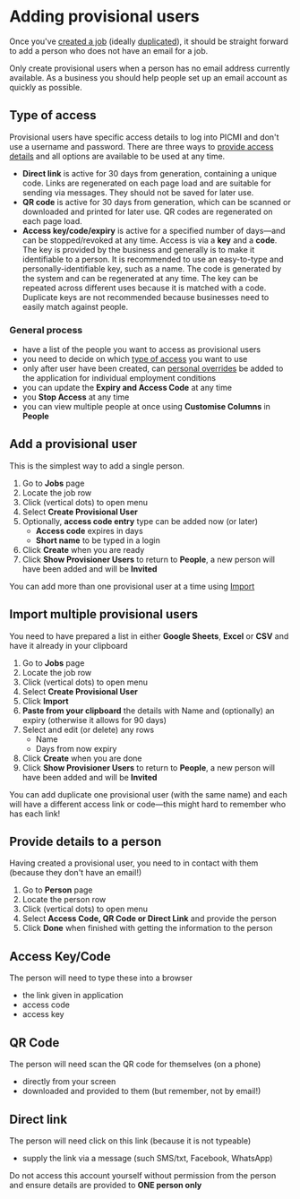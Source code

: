 # Adding provisional users

Once you've [created a job](creating-a-job.md) (ideally [duplicated](duplicate-a-job.md)), it should be straight forward to add a person who does not have an email for a job. 

<prompt>

Only create provisional users when a person has no email address currently available. As a business you should help people set up an email account as quickly as possible.

</prompt>

<box>

## Type of access
Provisional users have specific access details to log into PICMI and don't use a username and password. There are three ways to [provide access details](#provide-details-to-a-person) and all options are available to be used at any time.

* **Direct link** is active for 30 days from generation, containing a unique code. Links are regenerated on each page load and are suitable for sending via messages. They should not be saved for later use.
* **QR code** is active for 30 days from generation, which can be scanned or downloaded and printed for later use. QR codes are regenerated on each page load.
* **Access key/code/expiry** is active for a specified number of days—and can be stopped/revoked at any time. Access is via a **key** and a **code**. The key is provided by the business and generally is to make it identifiable to a person. It is recommended to use an easy-to-type and personally-identifiable key, such as a name. The code is generated by the system and can be regenerated at any time. The key can be repeated across different uses because it is matched with a code. Duplicate keys are not recommended because businesses need to easily match against people.

</box>

<box>

### General process

* have a list of the people you want to access as provisional users
* you need to decide on which [type of access](#type-of-access) you want to use
* only after user have been created, can [personal overrides](creating-individual-employment-conditions) be added to the application for individual employment conditions
* you can update the **Expiry and Access Code** at any time
* you **Stop Access** at any time
* you can view multiple people at once using <span class="mdi mdi-cog-outline"></span> **Customise Columns** in **People**

</box>

<div class="ui-instructions">

## Add a provisional user

This is the simplest way to add a single person.

1. Go to **Jobs** page
2. Locate the job row <span class="mdi mdi-checkbox-marked-outline"></span>
3. Click <span class="mdi mdi-dots-vertical"/> (vertical dots) to open menu
4. Select **Create Provisional User**
5. Optionally, **access code entry** type can be added now (or later)
   * **Access code** expires in days
   * **Short name** to be typed in a login
6. Click **Create** when you are ready
7. Click **Show Provisioner Users** to return to **People**, a new person will have been added and will be **Invited**

<prompt>

You can add more than one provisional user at a time using [Import](#import-multiple-provisional-users)

</prompt>

</div>

<div class="ui-instructions">

## Import multiple provisional users

You need to have prepared a list in either **Google Sheets**, **Excel** or **CSV** and have it already in your clipboard

1. Go to **Jobs** page
2. Locate the job row <span class="mdi mdi-checkbox-marked-outline"></span>
3. Click <span class="mdi mdi-dots-vertical"/> (vertical dots) to open menu
4. Select **Create Provisional User**
5. Click **Import**
6. **Paste from your clipboard** the details with Name and (optionally) an expiry (otherwise it allows for 90 days)
7. Select and edit (or delete) any rows
   * Name
   * Days from now expiry
8. Click **Create** when you are done
9. Click **Show Provisioner Users** to return to **People**, a new person will have been added and will be **Invited**


<prompt>

You can add duplicate one provisional user (with the same name) and each will have a different access link or code—this might hard to remember who has each link!

</prompt>

</div>


<div class="ui-instructions">

## Provide details to a person

Having created a provisional user, you need to in contact with them (because they don't have an email!)

1. Go to **Person** page
2. Locate the person row <span class="mdi mdi-checkbox-marked-outline"></span>
3. Click <span class="mdi mdi-dots-vertical"/> (vertical dots) to open menu
4. Select **Access Code, QR Code or Direct Link** and provide the person
5. Click **Done** when finished with getting the information to the person

<box>

## Access Key/Code

The person will need to type these into a browser

* the link given in application
* access code
* access key

</box>

<box>

## QR Code

The person will need scan the QR code for themselves (on a phone)

* directly from your screen
* downloaded and provided to them (but remember, not by email!)

</box>

<box>

## Direct link

The person will need click on this link (because it is not typeable)

* supply the link via a message (such SMS/txt, Facebook, WhatsApp)

</box>


<prompt>

Do not access this account yourself without permission from the person and ensure details are provided to **ONE person only**

</prompt>

</div>

